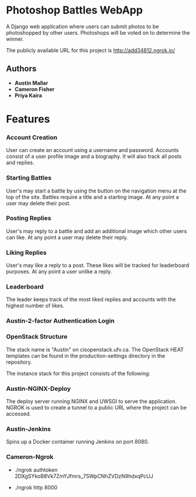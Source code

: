 # Photoshop Battles WebApp

A Django web application where users can submit photos to be photoshopped by other users. Photoshops will be voted on to determine the winner.

The publicly available URL for this project is http://add34812.ngrok.io/

## Authors

* **Austin Mallar**
* **Cameron Fisher**
* **Priya Kaira**

# Features

### Account Creation

User can create an account using a username and password. Accounts consist of a user profile image and a biography. It will also track all posts and replies.

### Starting Battles

User's may start a battle by using the button on the navigation menu at the top of the site. Battles require a title and a starting image. At any point a user may delete their post.

### Posting Replies

User's may reply to a battle and add an additional image which other users can like. At any point a user may delete their reply.

### Liking Replies

User's may like a reply to a post. These likes will be tracked for leaderboard purposes. At any point a user unlike a reply.

### Leaderboard

The leader keeps track of the most liked replies and accounts with the highest number of likes.

### Austin-2-factor Authentication Login


### OpenStack Structure

The stack name is "Austin" on cisopenstack.ufv.ca. The OpenStack HEAT templates can be found in the production-settings directory in the repository.

The instance stack for this project consists of the following:

### Austin-NGINX-Deploy

The deploy server running NGINX and UWSGI to serve the application. NGROK is used to create a tunnel to a public URL where the project can be accessed.

### Austin-Jenkins

Spins up a Docker container running Jenkins on port 8080.

### Cameron-Ngrok

* ./ngrok authtoken 2DXgSYkoB8Vk7ZmYJfmrs_7SWpCNhZVDzN9hdxqPcUJ

* ./ngrok http 8000




